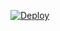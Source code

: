 

[![Deploy](https://www.herokucdn.com/deploy/button.png)](https://dashboard.heroku.com/new?template=https://github.com/dfsgfwq/0716fjsk2)


